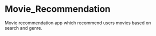 # Movie_Recommendation
Movie recommendation app which recommend users movies based on search and genre.
